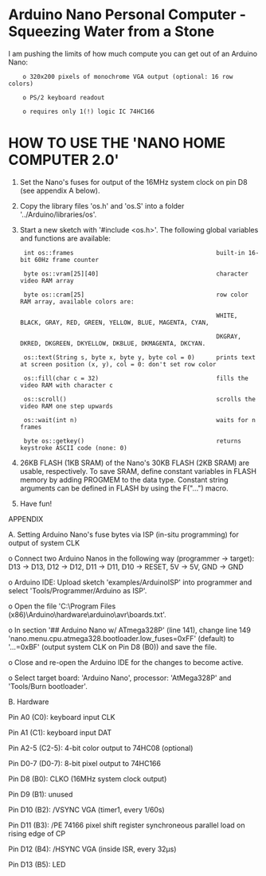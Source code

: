 # Arduino Nano Personal Computer - Squeezing Water from a Stone

I am pushing the limits of how much compute you can get out of an Arduino Nano:

        o 320x200 pixels of monochrome VGA output (optional: 16 row colors)

        o PS/2 keyboard readout

        o requires only 1(!) logic IC 74HC166

# HOW TO USE THE 'NANO HOME COMPUTER 2.0'

1. Set the Nano's fuses for output of the 16MHz system clock on pin D8 (see appendix A below).

2. Copy the library files 'os.h' and 'os.S' into a folder '../Arduino/libraries/os'.

3. Start a new sketch with '#include <os.h>'. The following global variables and functions are available:

        int os::frames                                        built-in 16-bit 60Hz frame counter
  
        byte os::vram[25][40]                                 character video RAM array
  
        byte os::cram[25]                                     row color RAM array, available colors are:
  
                                                              WHITE, BLACK, GRAY, RED, GREEN, YELLOW, BLUE, MAGENTA, CYAN,
                                                    
                                                              DKGRAY, DKRED, DKGREEN, DKYELLOW, DKBLUE, DKMAGENTA, DKCYAN.
                                                    
        os::text(String s, byte x, byte y, byte col = 0)      prints text at screen position (x, y), col = 0: don't set row color
  
        os::fill(char c = 32)                                 fills the video RAM with character c
  
        os::scroll()                                          scrolls the video RAM one step upwards
  
        os::wait(int n)                                       waits for n frames
  
        byte os::getkey()                                     returns keystroke ASCII code (none: 0)
  
4. 26KB FLASH (1KB SRAM) of the Nano's 30KB FLASH (2KB SRAM) are usable, respectively.
   To save SRAM, define constant variables in FLASH memory by adding PROGMEM to the data type.
   Constant string arguments can be defined in FLASH by using the F("...") macro.

5. Have fun!

APPENDIX

A. Setting Arduino Nano's fuse bytes via ISP (in-situ programming) for output of system CLK

  o Connect two Arduino Nanos in the following way (programmer -> target):
    D13 -> D13, D12 -> D12, D11 -> D11, D10 -> RESET, 5V -> 5V, GND -> GND
    
  o Arduino IDE: Upload sketch 'examples/ArduinoISP' into programmer and select 'Tools/Programmer/Arduino as ISP'.
  
  o Open the file 'C:\Program Files (x86)\Arduino\hardware\arduino\avr\boards.txt'.
  
  o In section '## Arduino Nano w/ ATmega328P' (line 141), change line 149 'nano.menu.cpu.atmega328.bootloader.low_fuses=0xFF'
    (default) to '...=0xBF' (output system CLK on Pin D8 (B0)) and save the file.
    
  o Close and re-open the Arduino IDE for the changes to become active.
  
  o Select target board: 'Arduino Nano', processor: 'AtMega328P' and 'Tools/Burn bootloader'.

B. Hardware

  Pin A0 (C0):     keyboard input CLK
  
  Pin A1 (C1):     keyboard input DAT
  
  Pin A2-5 (C2-5): 4-bit color output to 74HC08 (optional)
  
  Pin D0-7 (D0-7): 8-bit pixel output to 74HC166
  
  Pin D8 (B0):     CLKO (16MHz system clock output)
  
  Pin D9 (B1):     unused
  
  Pin D10 (B2):    /VSYNC VGA (timer1, every 1/60s)
  
  Pin D11 (B3):    /PE 74166 pixel shift register synchroneous parallel load on rising edge of CP
  
  Pin D12 (B4):    /HSYNC VGA (inside ISR, every 32µs)
  
  Pin D13 (B5):    LED
